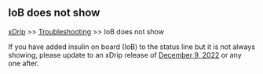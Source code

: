 ## IoB does not show
[xDrip](../README.md) >> [Troubleshooting](./Troubleshooting_page.md) >> IoB does not show  
  
If you have added insulin on board (IoB) to the status line but it is not always showing, please update to an xDrip release of [December 9, 2022](https://github.com/NightscoutFoundation/xDrip/releases/tag/2022.12.09) or any one after.  
  
  